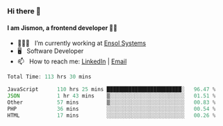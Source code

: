 ### Hi there 👋

#### I am Jismon, a frontend developer 👦🏻

- 🧑🏻‍💻   &nbsp; I’m currently working at <a href='https://www.ensolsystems.com/' target="_blank">Ensol Systems</a>
- 🖥   &nbsp; Software Developer
- 📫   &nbsp; How to reach me: <a href='https://www.linkedin.com/in/jismonthomas/'>LinkedIn</a> | <a href='mailto:hellojismonthomas@gmail.com'>Email</a>

<!--START_SECTION:waka-->

```javascript
Total Time: 113 hrs 30 mins

JavaScript      110 hrs 25 mins ████████████████████████░   96.47 %
JSON            1 hr 43 mins    ▒░░░░░░░░░░░░░░░░░░░░░░░░   01.51 %
Other           57 mins         ▒░░░░░░░░░░░░░░░░░░░░░░░░   00.83 %
PHP             36 mins         ░░░░░░░░░░░░░░░░░░░░░░░░░   00.54 %
HTML            17 mins         ░░░░░░░░░░░░░░░░░░░░░░░░░   00.26 %
```

<!--END_SECTION:waka-->

<!--
**jismonthomas/jismonthomas** is a ✨ _special_ ✨ repository because its `README.md` (this file) appears on your GitHub profile.

Here are some ideas to get you started:

- 🔭 I’m currently working on ...
- 🌱 I’m currently learning ...
- 👯 I’m looking to collaborate on ...
- 🤔 I’m looking for help with ...
- 💬 Ask me about ...
- 📫 How to reach me: ...
- 😄 Pronouns: ...
- ⚡ Fun fact: ...
-->
